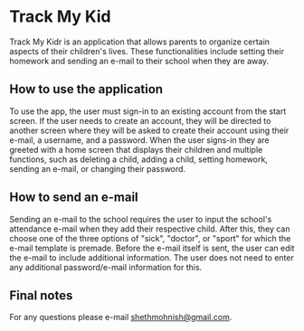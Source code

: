 # Track My Kid

Track My Kidr is an application that allows parents to organize certain aspects of their children's lives. These functionalities include setting their homework and sending an e-mail to their school when they are away. 

## How to use the application

To use the app, the user must sign-in to an existing account from the start screen. If the user needs to create an account, they will be directed to another screen where they will be asked to create their account using their e-mail, a username, and a password. When the user signs-in they are greeted with a home screen that displays their children and multiple functions, such as deleting a child, adding a child, setting homework, sending an e-mail, or changing their password. 

## How to send an e-mail

Sending an e-mail to the school requires the user to input the school's attendance e-mail when they add their respective child. After this, they can choose one of the three options of "sick", "doctor", or "sport" for which the e-mail template is premade. Before the e-mail itself is sent, the user can edit the e-mail to include additional information. The user does not need to enter any additional password/e-mail information for this.

## Final notes

For any questions please e-mail shethmohnish@gmail.com.

